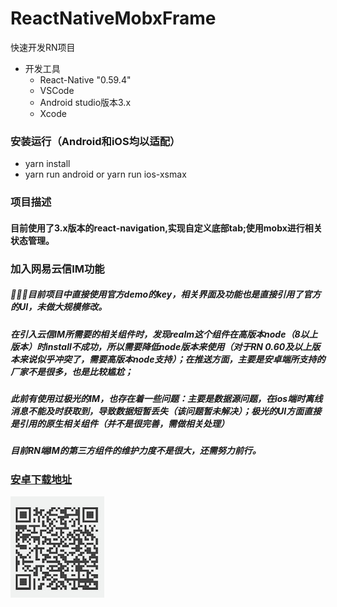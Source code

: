# ReactNativeMobxFrame
快速开发RN项目

- 开发工具
  - React-Native "0.59.4"
  - VSCode
  - Android studio版本3.x
  - Xcode
  
### 安装运行（Android和iOS均以适配）

- yarn install
- yarn run android or yarn run ios-xsmax
### 项目描述
#### 目前使用了3.x版本的react-navigation,实现自定义底部tab;使用mobx进行相关状态管理。


### 加入网易云信IM功能
##### 目前项目中直接使用官方demo的key，相关界面及功能也是直接引用了官方的UI，未做大规模修改。
##### 在引入云信IM所需要的相关组件时，发现realm这个组件在高版本node（8以上版本）时install不成功，所以需要降低node版本来使用（对于RN 0.60及以上版本来说似乎冲突了，需要高版本node支持）；在推送方面，主要是安卓端所支持的厂家不是很多，也是比较尴尬；


##### 此前有使用过极光的IM，也存在着一些问题：主要是数据源问题，在ios端时离线消息不能及时获取到，导致数据短暂丢失（该问题暂未解决）；极光的UI方面直接是引用的原生相关组件（并不是很完善，需做相关处理）

##### 目前RN端IM的第三方组件的维护力度不是很大，还需努力前行。


### [安卓下载地址](http://d.6short.com/npgd)

![](android_download.jpg)